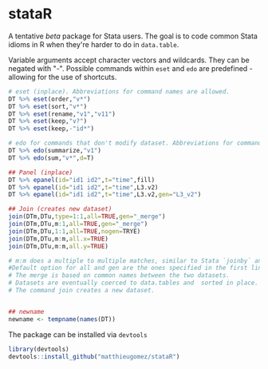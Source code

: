 stataR
======

A tentative *beta* package for Stata users. The goal is to code common Stata idioms in R when they're harder to do in `data.table`.

Variable arguments accept character vectors and wildcards. They can be negated with "-". 
Possible commands within `eset` and `edo` are predefined - allowing for the use of shortcuts.



````R
# eset (inplace). Abbreviations for command names are allowed.
DT %>% eset(order,"v*")
DT %>% eset(sort,"v*")
DT %>% eset(rename,"v1","v11")
DT %>% eset(keep,"v?")
DT %>% eset(keep,-"id*")

# edo for commands that don't modify dataset. Abbreviations for command names are allowed.
DT %>% edo(summarize,"v1")
DT %>% edo(sum,"v*",d=T)

## Panel (inplace)
DT %>% epanel(id="id1 id2",t="time",fill)
DT %>% epanel(id="id1 id2",t="time",L3.v2)
DT %>% epanel(id="id1 id2",t="time",L3.v2,gen="L3_v2")

## Join (creates new dataset)
join(DTm,DTu,type=1:1,all=TRUE,gen="_merge")
join(DTm,DTu,m:1,all=TRUE,gen="_merge")
join(DTm,DTu,1:1,all=TRUE,nogen=TRYE)
join(DTm,DTu,m:m,all.x=TRUE)
join(DTm,DTu,m:m,all.y=TRUE)

# m:m does a multiple to multiple matches, similar to Stata `joinby` and *not* to Stata `merge`. 
#Default option for all and gen are the ones specified in the first line. 
# The merge is based on common names between the two datasets. 
# Datasets are eventually coerced to data.tables and  sorted in place.
# The command join creates a new dataset.


## newname
newname <- tempname(names(DT))
````




The package can be installed via `devtools`

````R
library(devtools)
devtools::install_github("matthieugomez/stataR")
````

